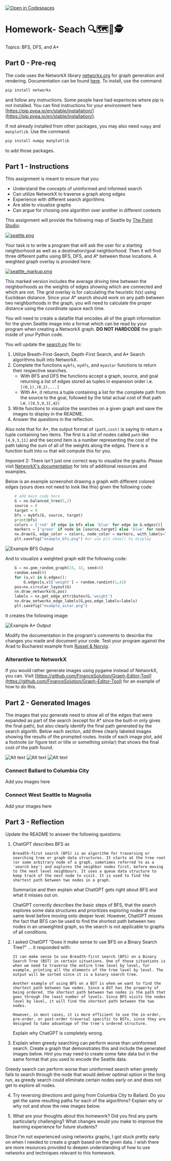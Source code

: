 [![Open in Codespaces](https://classroom.github.com/assets/launch-codespace-2972f46106e565e64193e422d61a12cf1da4916b45550586e14ef0a7c637dd04.svg)](https://classroom.github.com/open-in-codespaces?assignment_repo_id=15289839)
# Homework- Seach 🔍🗺️📌🕵️

Topics: BFS, DFS, and A*

## Part 0 - Pre-req

The code uses the NetworkX library [networkx.org](https://networkx.org/) for graph generation and rendering. Documentation can be found [here](https://networkx.org/documentation/stable/tutorial.html). To install, use the command:

```bash
pip install networkx
```

and follow any instructions. Some people have had experinces where pip is not installed. You can find instructions for your environment here [https://pip.pypa.io/en/stable/installation/](https://pip.pypa.io/en/stable/installation/).

If not already installed from other packages, you may also need `numpy` and `matplotlib`. Use the command:

```bash
pip install numpy matplotlib
```

to add those packages.

## Part 1 - Instructions

This assignment is meant to ensure that you:

* Understand the concepts of uninformed and informed search
* Can utilize NetworkX to traverse a graph along edges
* Experience with different search algorithms
* Are able to visualize graphs
* Can argue for chosing one algorithm over another in different contexts

This assignment will provide the following map of Seattle by [The Point Studio](https://dribbble.com/shots/16375676-The-Emerald-City):

[![seattle.png](seattle.png)](seattle.png)

Your task is to write a program that will ask the user for a starting neighborhood as well as a destination/goal neighborhood. Then it will find three different paths using BFS, DFS, and A* between those locations. A weighted graph overlay is provided here:

[![seattle_markup.png](seattle_markup.png)](seattle_markup.png)

This marked version includes the average driving time between the neighborhoods as the weights of edges showing which are connected and which are not. The grid overlay is for calculating the heuristic _h(x)_ using Euclidean distance. Since your A* search should work on any path between two neighborhoods in the graph, you will need to calculate the proper distance using the coordinate space each time.

You will need to create a datafile that encodes all of the graph information for the given Seattle image into a format which can be read by your program when creating a NetworkX graph. **DO NOT HARDCODE** the graph inside of your Python code.

You will update the [search.py](search.py) file to:

1. Utilize Breath-First-Search, Depth-First Search, and A* Search algorithms built into NetworkX.
2. Complete the functions `mybfs`, `mydfs`, and `myastar` functions to return their respective searches.
    * With BFS and DFS the functions accept a graph, source, and goal returning a list of edges stored as tuples in expansion order i.e. `[(0,1),(0,2),...]`
    * With A*, it returns a tuple containing a list for the complete path from the source to the goal, followed by the total actual cost of that path i.e. `([0,5,9,3],42)`
3. Write functions to visualize the searches on a given graph and save the images to display in the README.
4. Answer the questions in the reflection.

Also note that for A*, the output format of `(path,cost)` is saying to return a tuple containing two items. The first is a list of nodes called `path` like `[4,9,3,11]` and the second item is a number representing the cost of the path taking the sum of all of the weights along the edges. There is a function built into `nx` that will compute this for you.

*Imporant* 2: There isn't just one correct way to visualize the graphs. Please visit [NetworkX's documentation](https://networkx.org/documentation/stable/tutorial.html) for lots of additional resources and examples.

Below is an example screenshot drawing a graph with different colored edges (yours does not need to look like this) given the following code:

```python
    # add main code here
    G = nx.balanced_tree(5,2)
    source = 0
    target = 9
    bfs = mybfs(G, source, target)
    print(bfs)
    colors = ['red' if edge in bfs else 'blue' for edge in G.edges()]
    markers = ['green' if node in [source,target] else 'blue' for node in G.nodes()]
    nx.draw(G, edge_color = colors, node_color = markers, with_labels=True)
    plt.savefig("example_bfs.png") #or use plt.show() to display
```

![Example BFS Output](example_bfs.png)

And to visualize a weighted graph edit the following code:

```python
    G = nx.gnm_random_graph(15, 32, seed=0)
    random.seed(0)
    for (u,v) in G.edges():
        G.edges[u,v]['weight'] = random.randint(1,42)
    pos=nx.circular_layout(G)
    nx.draw_networkx(G,pos)
    labels = nx.get_edge_attributes(G,'weight')
    nx.draw_networkx_edge_labels(G,pos,edge_labels=labels)
    plt.savefig("example_astar.png")
```

It creates the following image:

![Example A* Output](example_astar.png)


Modify the documentation in the program's comments to describe the changes you made and document your code. Test your program against the Arad to Bucharest example from [Russel & Norvig](https://courses.cs.washington.edu/courses/cse599j/12sp/calendar/Astar.PDF).

### Alterantive to NetworkX

If you would rather generate images using pygame instead of NetworkX, you can. Visit [https://github.com/FinanceSolution/Graph-Editor-Tool](https://github.com/FinanceSolution/Graph-Editor-Tool) for an example of how to do this.

## Part 2 - Generated Images

The images that you generate need to show all of the edges that were expanded as part of the search (except for A* since the built-in only gives the final path), but also clearly identify the final path generated by the search algorith. Below each section, add three clearly labeled images showing the results of the prompted routes. Inside of each image plot, add a footnote (or figure text or title or something similar) that shows the final cost of the path found.

![Alt text](example_bfs.png)
![Alt text](example_dfs.png)
![Alt text](example_astar.png)

### Connect Ballard to Columbia City

Add you images here

### Connect West Seattle to Magnolia

Add your images here

## Part 3 - Reflection

Update the README to answer the following questions:

1. ChatGPT describes BFS as

    ```text
    Breadth-first search (BFS) is an algorithm for traversing or searching tree or graph data structures. It starts at the tree root (or some arbitrary node of a graph, sometimes referred to as a 'search key') and explores the neighbor nodes first, before moving to the next level neighbours. It uses a queue data structure to keep track of the next node to visit. It is used to find the shortest path between two nodes in a graph.
    ```

    Summarize and then explain what ChatGPT gets right about BFS and what it misses out on.

    ChatGPT correctly describes the basic steps of BFS, that the search explores some data structures and prioritizes exploring nodes at the same level before moving onto deeper level. However, ChatGPT misses the fact that BFS can be used to find the shortest path between two nodes in an unweighted graph, so the search is not applicable to graphs of all conditions.

2. I asked ChatGPT "Does it make sense to use BFS on a Binary Search Tree?" ... it responded with:

    ```text
    It can make sense to use Breadth-first search (BFS) on a Binary Search Tree (BST) in certain situations. One of those situations is when we need to traverse the entire tree level by level, for example, printing all the elements of the tree level by level. The output will be sorted since it is a binary search tree.

    Another example of using BFS on a BST is when we want to find the shortest path between two nodes. Since a BST has the property of being ordered, the shortest path between two nodes is the path that goes through the least number of levels. Since BFS visits the nodes level by level, it will find the shortest path between the two nodes.

    However, in most cases, it is more efficient to use the in-order, pre-order, or post-order traversal specific to BSTs, since they are designed to take advantage of the tree's ordered structure.
    ```

    Explain why ChatGPT is completely wrong.

3. Explain when greedy searching can perform worse than uninformed search. Create a graph that demonstrates this and include the generated images below. _Hint_ you may need to create some fake data but in the same format that you used to encode the Seattle data.

Greedy search can perform worse than uninformed search when greedy fails to search through the node that would deliver optimal option 
in the long run, as greedy search could eliminate certain nodes early on and does not get to explore all nodes.

4. Try reversing directions and going from Columbia City to Ballard. Do you get the same resulting paths for each of the algorithms? Explain why or why not and show the new images below.

5. What are your thoughts about this homework? Did you find any parts particularly challenging? What changes would you make to improve the learning experience for future students?

Since I'm not experienced using networkx graphs, I got stuck pretty early on when I needed to create a graph based on the given data. 
I wish there are more resources provided to deepen understanding of how to use networkx and techniques relevant to this homework.